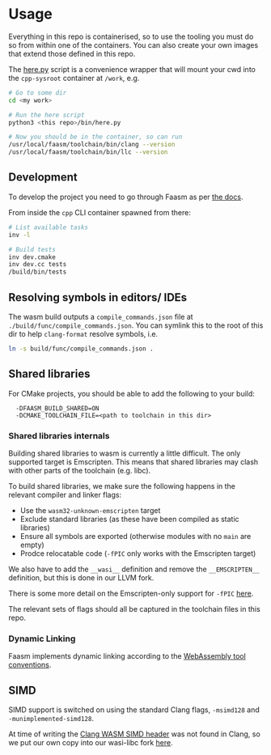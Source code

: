 # Usage

Everything in this repo is containerised, so to use the tooling you must do so
from within one of the containers. You can also create your own images that
extend those defined in this repo.

The [here.py](../bin/here.py) script is a convenience wrapper that will mount
your cwd into the `cpp-sysroot` container at `/work`, e.g.

```bash
# Go to some dir
cd <my work>

# Run the here script
python3 <this repo>/bin/here.py

# Now you should be in the container, so can run
/usr/local/faasm/toolchain/bin/clang --version
/usr/local/faasm/toolchain/bin/llc --version
```

## Development

To develop the project you need to go through Faasm as per [the
docs](https://github.com/faasm/faasm/blob/main/docs/development.md).

From inside the `cpp` CLI container spawned from there:

```bash
# List available tasks
inv -l

# Build tests
inv dev.cmake
inv dev.cc tests
/build/bin/tests
```

## Resolving symbols in editors/ IDEs

The wasm build outputs a `compile_commands.json` file at
`./build/func/compile_commands.json`. You can symlink this to the root of this
dir to help `clang-format` resolve symbols, i.e.

```bash
ln -s build/func/compile_commands.json .
```

## Shared libraries

For CMake projects, you should be able to add the following to your build:

```
  -DFAASM_BUILD_SHARED=ON
  -DCMAKE_TOOLCHAIN_FILE=<path to toolchain in this dir>
```

### Shared libraries internals

Building shared libraries to wasm is currently a little difficult. The only
supported target is Emscripten. This means that shared libraries may clash with
other parts of the toolchain (e.g. libc).

To build shared libraries, we make sure the following happens in the relevant
compiler and linker flags:

- Use the `wasm32-unknown-emscripten` target
- Exclude standard libraries (as these have been compiled as static libraries)
- Ensure all symbols are exported (otherwise modules with no `main` are empty)
- Prodce relocatable code (`-fPIC` only works with the Emscripten target)

We also have to add the `__wasi__` definition and remove the `__EMSCRIPTEN__`
definition, but this is done in our LLVM fork.

There is some more detail on the Emscripten-only support for `-fPIC`
[here](https://bugs.llvm.org/show_bug.cgi?id=42714).

The relevant sets of flags should all be captured in the toolchain files in this
repo.

### Dynamic Linking

Faasm implements dynamic linking according to the [WebAssembly tool
conventions](https://github.com/WebAssembly/tool-conventions/blob/main/DynamicLinking.md).

## SIMD

SIMD support is switched on using the standard Clang flags, `-msimd128` and
`-munimplemented-simd128`.

At time of writing the [Clang WASM SIMD
header](https://github.com/llvm/llvm-project/blob/main/clang/lib/Headers/wasm_simd128.h)
was not found in Clang, so we put our own copy into our wasi-libc fork
[here](https://github.com/faasm/wasi-libc/blob/main/libc-bottom-half/headers/public/wasm_simd128.h).

